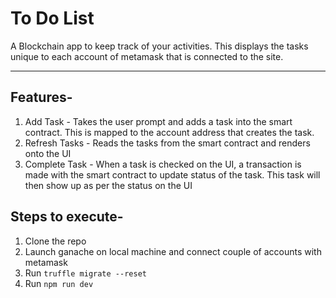 # To Do List
A Blockchain app to keep track of your activities. This displays the tasks unique to each account of metamask that is connected to the site.

---
## Features-
1. Add Task - Takes the user prompt and adds a task into the smart contract. This is mapped to the account address that creates the task.
2. Refresh Tasks - Reads the tasks from the smart contract and renders onto the UI
3. Complete Task - When a task is checked on the UI, a transaction is made with the smart contract to update status of the task. This task will then show up as per the status on the UI

## Steps to execute-
1. Clone the repo
2. Launch ganache on local machine and connect couple of accounts with metamask
3. Run `truffle migrate --reset`
4. Run `npm run dev`
